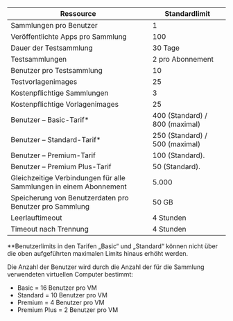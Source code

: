 
|Ressource | Standardlimit|
|--------------|--------|
|Sammlungen pro Benutzer| 1|
|Veröffentlichte Apps pro Sammlung|	100|
|Dauer der Testsammlung| 30 Tage|
|Testsammlungen| 2 pro Abonnement|
|Benutzer pro Testsammlung| 10|
|Testvorlagenimages|	25|
|Kostenpflichtige Sammlungen| 3 |
|Kostenpflichtige Vorlagenimages| 25|
|Benutzer – Basic-Tarif*| 400 (Standard) / 800 (maximal)|
|Benutzer – Standard-Tarif*| 250 (Standard) / 500 (maximal)|
|Benutzer – Premium-Tarif| 100 (Standard).|
|Benutzer – Premium Plus-Tarif | 50 (Standard).|
|Gleichzeitige Verbindungen für alle Sammlungen in einem Abonnement| 5\.000|
|Speicherung von Benutzerdaten pro Benutzer pro Sammlung| 50 GB|
|Leerlauftimeout| 4 Stunden|
|Timeout nach Trennung| 4 Stunden|

**Benutzerlimits in den Tarifen „Basic“ und „Standard“ können nicht über die oben aufgeführten maximalen Limits hinaus erhöht werden.

Die Anzahl der Benutzer wird durch die Anzahl der für die Sammlung verwendeten virtuellen Computer bestimmt:

- Basic = 16 Benutzer pro VM
- Standard = 10 Benutzer pro VM
- Premium = 4 Benutzer pro VM
- Premium Plus = 2 Benutzer pro VM
